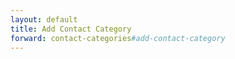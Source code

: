 ```yaml
---
layout: default
title: Add Contact Category
forward: contact-categories#add-contact-category
---
```

